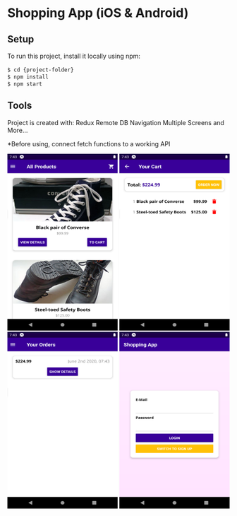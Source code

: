 # Shopping App (iOS & Android)

## Setup
To run this project, install it locally using npm:

```
$ cd {project-folder}
$ npm install
$ npm start
```

## Tools
Project is created with:
Redux
Remote DB
Navigation
Multiple Screens
and More...

*Before using, connect fetch functions to a working API

<img src="/docs/images/allProducts.png" height="400" width="250">
<img src="/docs/images/yourCart.png" height="400" width="250">
<img src="/docs/images/OrdersHistory.png" height="400" width="250">
<img src="/docs/images/login.png" height="400" width="250">
